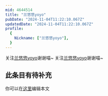 ```yaml
---
mid: 4644514
title: "兰悠悠yoyo"
pubDate: "2024-11-04T11:22:10.067Z"
updatedDate: "2024-11-04T11:22:10.067Z"
profile:
  {
    Nickname: ["兰悠悠yoyo"],
  }
---
```


关注[兰悠悠yoyo](https://space.bilibili.com/4644514)谢谢喵~ 关注[兰悠悠yoyo](https://space.bilibili.com/4644514)谢谢喵~

## 此条目有待补充
你可以在[这里](https://github.com/Yuhanawa/VTuber.ICU/edit/master/src/content/v/兰悠悠yoyo/index.md)编辑本文
